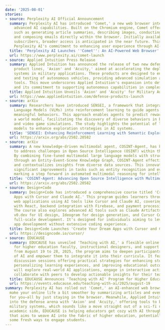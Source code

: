 ```yaml
---
date: '2025-08-01'
stories:
- source: Perplexity AI Official Announcement
  summary: Perplexity AI has introduced 'Comet,' a new web browser integrated with
    advanced AI capabilities. Built on the Chromium engine, Comet offers features
    such as generating article summaries, describing images, conducting research,
    and composing emails directly within the browser. Initially available to premium
    subscribers, broader access is anticipated in the near future. This launch signifies
    Perplexity AI's commitment to enhancing user experience through AI-driven tools.
  title: 'Perplexity AI Launches ''Comet'': An AI-Powered Web Browser'
  url: https://www.perplexity.ai/comet-launch
- source: Applied Intuition Press Release
  summary: Applied Intuition has announced the release of two new defense-focused
    product lines, 'Axion' and 'Acuity,' aimed at accelerating the deployment of autonomous
    systems in military applications. These products are designed to enhance the development
    and testing of autonomous vehicles, providing advanced simulation and validation
    tools. This move underscores Applied Intuition's expansion into defense technology
    and its commitment to supporting autonomous capabilities in complex environments.
  title: Applied Intuition Unveils 'Axion' and 'Acuity' for Military Autonomous Systems
  url: https://www.appliedintuition.com/defense-products-launch
- source: arXiv
  summary: Researchers have introduced SENSEI, a framework that integrates Vision
    Language Models (VLMs) into reinforcement learning to guide agents toward semantically
    meaningful behaviors. This approach enables agents to predict rewards through
    a world model, facilitating the discovery of diverse behaviors in both robotic
    and video game simulations. The study highlights the potential of leveraging foundation
    models to enhance exploration strategies in AI systems.
  title: 'SENSEI: Enhancing Reinforcement Learning with Semantic Exploration'
  url: https://arxiv.org/abs/2502.20582
- source: arXiv
  summary: A new knowledge-driven multimodal agent, COSINT-Agent, has been developed
    to address challenges in Open Source Intelligence (OSINT) within the Chinese domain.
    By combining fine-tuned multimodal large language models with structured reasoning
    through an Entity-Event-Scene Knowledge Graph, COSINT-Agent effectively extracts
    and contextualizes insights from diverse data sources. This innovation demonstrates
    significant improvements in tasks such as entity recognition and event interpretation,
    marking a step forward in automated multimodal reasoning for intelligence gathering.
  title: 'COSINT-Agent: Advancing Open Source Intelligence with Multimodal AI'
  url: https://arxiv.org/abs/2502.20582
- source: Design+Code
  summary: Design+Code has introduced a comprehensive course titled 'Create Your Dream
    Apps with Cursor and Claude AI.' This program guides learners through building
    web applications using AI tools like Cursor and Claude AI, covering frontend development
    with React, backend integration with Firebase, and payment processing with Stripe.
    The course also explores advanced AI tools such as Claude Artifacts, Galileo AI,
    v0.dev for UI design, Ideogram for design generation, and Cursor Composer for
    full-scale development. It's designed for individuals aiming to leverage AI in
    app development without extensive coding experience.
  title: Design+Code Launches 'Create Your Dream Apps with Cursor and Claude AI' Course
  url: https://designcode.io/cursor/
- source: EDUCAUSE
  summary: EDUCAUSE has unveiled 'Teaching with AI,' a flexible online program tailored
    for higher education faculty, instructional designers, and support staff. Scheduled
    from August 19 to 28, 2025, the program aims to deepen participants' understanding
    of AI and empower them to integrate it into their curricula. It features live
    discussion sessions offering practical strategies for enhancing student engagement,
    personalizing learning experiences, and improving educational outcomes. Participants
    will explore real-world AI applications, engage in interactive activities, and
    collaborate with peers to develop actionable insights for their teaching practices.
  title: EDUCAUSE Announces 'Teaching with AI' Program for Higher Education Faculty
  url: https://events.educause.edu/teaching-with-ai/2025/august-19
summary: Perplexity AI has rolled out 'Comet,' an AI-enhanced web browser that could
  make your online life a bit smoother by summarizing articles and even writing emails
  for you—all by just staying in the browser. Meanwhile, Applied Intuition is stepping
  into the defense arena with 'Axion' and 'Acuity,' offering tools to boost autonomous
  military systems, which sounds like a move straight out of a sci-fi novel. On the
  academic side, EDUCAUSE is helping educators get cozy with AI through a new program
  that aims to weave AI into the fabric of higher education, potentially sparking
  some fresh ways to engage students.
---
```


<!-- Generated with AI web search 2025-08-01 13:38 UTC -->
